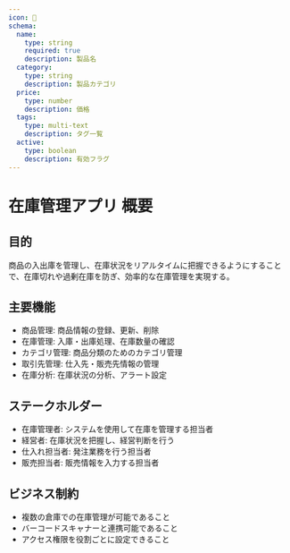 ```yaml
---
icon: 👀
schema:
  name:
    type: string
    required: true
    description: 製品名
  category:
    type: string
    description: 製品カテゴリ
  price:
    type: number
    description: 価格
  tags:
    type: multi-text
    description: タグ一覧
  active:
    type: boolean
    description: 有効フラグ
---
```


# 在庫管理アプリ 概要

## 目的

商品の入出庫を管理し、在庫状況をリアルタイムに把握できるようにすることで、在庫切れや過剰在庫を防ぎ、効率的な在庫管理を実現する。

## 主要機能

- 商品管理: 商品情報の登録、更新、削除
- 在庫管理: 入庫・出庫処理、在庫数量の確認
- カテゴリ管理: 商品分類のためのカテゴリ管理
- 取引先管理: 仕入先・販売先情報の管理
- 在庫分析: 在庫状況の分析、アラート設定

## ステークホルダー

- 在庫管理者: システムを使用して在庫を管理する担当者
- 経営者: 在庫状況を把握し、経営判断を行う
- 仕入れ担当者: 発注業務を行う担当者
- 販売担当者: 販売情報を入力する担当者

## ビジネス制約

- 複数の倉庫での在庫管理が可能であること
- バーコードスキャナーと連携可能であること
- アクセス権限を役割ごとに設定できること
